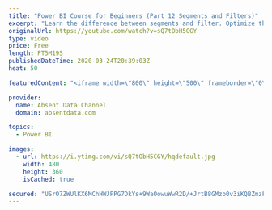 ```yaml
---
title: "Power BI Course for Beginners (Part 12 Segments and Filters)"
excerpt: "Learn the difference between segments and filter. Optimize the user experience by learn how to make an interactivity using custom filters."
originalUrl: https://youtube.com/watch?v=sQ7tObH5CGY
type: video
price: Free
length: PT5M19S
publishedDateTime: 2020-03-24T20:39:03Z
heat: 50

featuredContent: "<iframe width=\"800\" height=\"500\" frameborder=\"0\" src=\"https://www.youtube.com/embed/sQ7tObH5CGY\" allow=\"accelerometer; autoplay; encrypted-media; gyroscope; picture-in-picture\" allowfullscreen></iframe>"

provider:
  name: Absent Data Channel
  domain: absentdata.com

topics:
  - Power BI

images:
  - url: https://i.ytimg.com/vi/sQ7tObH5CGY/hqdefault.jpg
    width: 480
    height: 360
    isCached: true

secured: "USrO7ZWUlKX6MChHWJPPG7DkYs+9WaOowuWwR2D/+JrtB8GMzo0v3iKQBZmzFkCVm6ywL5z4U/GaFWx9zTPIsKAEv/lCaTiKVVx6SjTxeAM9zX/8FRQ50X7aPmvG/QUaST4sK1M8dMd5gnx0UHtDlsKtNbBBBR5EApfOkO4lkiva2k2DBxJD0+h8/RCdFUcnJSU0hLsD62eLaxL9+kmlB4791aPPSRTgoFut3kqOFQ2+sLzZGss9YNbW8Kw8vNXV1Nxul6SuwGu03G4a30rtaxTdeaolKPrr0XAdCWepVP4YGOExrhQrS3TKYKi8TQqFhWkIxg/StbJBp2C1HasWsX+8ot171LaEBwH8EjC6poqR1GC2hZN6EoVBETW5M7KYsv6M3W/0bBTlYkTbQCaY38z/WyFm3UNSZ6B/VQ5Lbrw=;od3piQGv43aZJbOBcZWAOw=="
---
```


